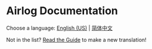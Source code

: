 # Airlog Documentation
Choose a language: [English \(US\)](en-US/index.md) | [简体中文](zh-CN/index.md)

Not in the list? [Read the Guide](i18n_guide.md) to make a new translation!